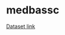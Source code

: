 # medbassc

[Dataset link](https://docs.google.com/spreadsheets/d/1Yzveh_LImEimlWOhtCkGYcHCgVHsf20_PUrnfeF-KqI/edit?usp=sharing)
